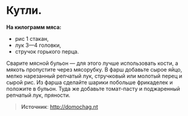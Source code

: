 # Кутли.

**На килограмм мяса:**

- рис 1 стакан,
- лук 3—4 головки,
- стручок горького перца.

Сварите мясной бульон — для этого лучше использовать кости, а мякоть пропустите через мясорубку. В фарш добавьте сырое яйцо, мелко нарезанный репчатый лук, стручковый или молотый перец и сырой рис. Из фарша сделайте шарики побольше фрикаделек и положите в бульон. Туда же добавьте томат-пасту и поджаренный репчатый лук, пряности.

> **Источник**: http://domochag.nt
